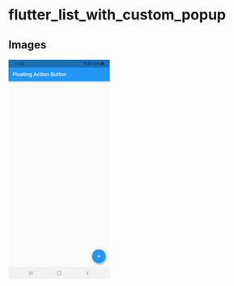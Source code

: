 # flutter_list_with_custom_popup

## Images

<img src="/Screenshot.jpg" alt="flutter_foldding_cell" width="200"/>
